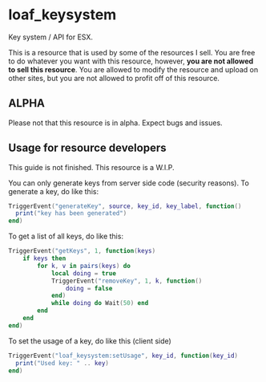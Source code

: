 # loaf_keysystem
Key system / API for ESX. 

This is a resource that is used by some of the resources I sell.
You are free to do whatever you want with this resource, however, **you are not allowed to sell this resource**. You are allowed to modify the resource and upload on other sites, but you are not allowed to profit off of this resource.

## ALPHA
Please not that this resource is in alpha. Expect bugs and issues. 

## Usage for resource developers
This guide is not finished. This resource is a W.I.P.

You can only generate keys from server side code (security reasons). To generate a key, do like this:
```lua
TriggerEvent("generateKey", source, key_id, key_label, function()
  print("key has been generated")
end)
```

To get a list of all keys, do like this:
```lua
TriggerEvent("getKeys", 1, function(keys)
    if keys then
        for k, v in pairs(keys) do
            local doing = true
            TriggerEvent("removeKey", 1, k, function()
                doing = false
            end)
            while doing do Wait(50) end
        end
    end
end)
```

To set the usage of a key, do like this (client side)
```lua
TriggerEvent("loaf_keysystem:setUsage", key_id, function(key_id)
  print("Used key: " .. key)
end)
```
